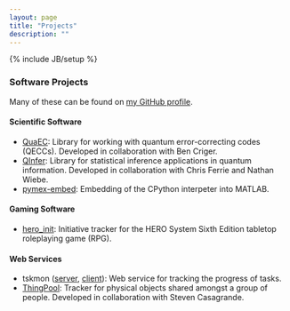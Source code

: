```yaml
---
layout: page
title: "Projects"
description: ""
---
```

{% include JB/setup %}


### Software Projects ###
Many of these can be found on [my GitHub profile](https://github.com/cgranade).

#### Scientific Software ####
- [QuaEC](https://github.com/cgranade/python-quaec): Library for working with
  quantum error-correcting codes (QECCs). Developed in collaboration with
  Ben Criger.
- [QInfer](https://github.com/csferrie/python-qinfer): Library for statistical
  inference applications in quantum information. Developed in collaboration
  with Chris Ferrie and Nathan Wiebe.
- [pymex-embed](https://github.com/cgranade/pymex-embed): Embedding of the
  CPython interpeter into MATLAB.

#### Gaming Software ####
- [hero_init](https://github.com/cgranade/hero_init): Initiative tracker for
  the HERO System Sixth Edition tabletop roleplaying game (RPG).
    
#### Web Services ####
- tskmon ([server](https://github.com/cgranade/tskmon-server),
  [client](https://github.com/cgranade/tskmon-client)): Web service for
  tracking the progress of tasks.
- [ThingPool](https://github.com/Galvant/thingpool-server): Tracker for
  physical objects shared amongst a group of people. Developed in
  collaboration with Steven Casagrande.

